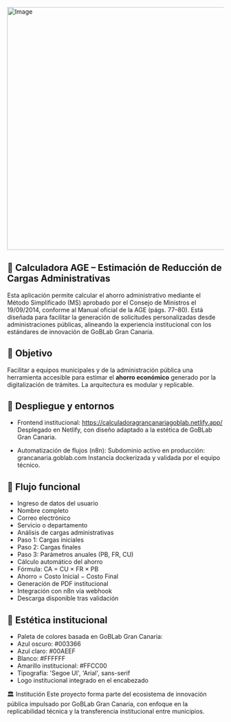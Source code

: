 <img width="1857" height="565" alt="Image" src="https://github.com/user-attachments/assets/5dc72cc8-71c2-480a-8441-41a8cfe7c282" />

## 📘 Calculadora AGE – Estimación de Reducción de Cargas Administrativas

Esta aplicación permite calcular el ahorro administrativo mediante el Método Simplificado (MS) aprobado por el Consejo de Ministros el 19/09/2014, conforme al Manual oficial de la AGE (págs. 77–80). Está diseñada para facilitar la generación de solicitudes personalizadas desde administraciones públicas, alineando la experiencia institucional con los estándares de innovación de GoBLab Gran Canaria.

## 🧭 Objetivo

Facilitar a equipos municipales y de la administración pública una herramienta accesible para estimar el **ahorro económico** generado por la digitalización de trámites. La arquitectura es modular y replicable.

## 🚀 Despliegue y entornos

- Frontend institucional:
https://calculadoragrancanariagoblab.netlify.app/
Desplegado en Netlify, con diseño adaptado a la estética de GoBLab Gran Canaria.

- Automatización de flujos (n8n):
Subdominio activo en producción:
grancanaria.goblab.com
Instancia dockerizada y validada por el equipo técnico.

## 🧪 Flujo funcional
- Ingreso de datos del usuario
- Nombre completo
- Correo electrónico
- Servicio o departamento
- Análisis de cargas administrativas
- Paso 1: Cargas iniciales
- Paso 2: Cargas finales
- Paso 3: Parámetros anuales (PB, FR, CU)
- Cálculo automático del ahorro
- Fórmula: CA = CU × FR × PB
- Ahorro = Costo Inicial − Costo Final
- Generación de PDF institucional
- Integración con n8n vía webhook
- Descarga disponible tras validación

## 🎨 Estética institucional
- Paleta de colores basada en GoBLab Gran Canaria:
- Azul oscuro: #003366
- Azul claro: #00AEEF
- Blanco: #FFFFFF
- Amarillo institucional: #FFCC00
- Tipografía: 'Segoe UI', 'Arial', sans-serif
- Logo institucional integrado en el encabezado


🏛️ Institución
Este proyecto forma parte del ecosistema de innovación pública impulsado por GoBLab Gran Canaria, con enfoque en la replicabilidad técnica y la transferencia institucional entre municipios.


